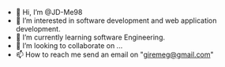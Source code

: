 - 👋 Hi, I’m @JD-Me98
- 👀 I’m interested in software development and web application development.
- 🌱 I’m currently learning software Engineering.
- 💞️ I’m looking to collaborate on ...
- 📫 How to reach me send an email on "giremeg@gmail.com"

<!---
JD-Me98/JD-Me98 is a ✨ special ✨ repository because its `README.md` (this file) appears on your GitHub profile.
You can click the Preview link to take a look at your changes.
--->
